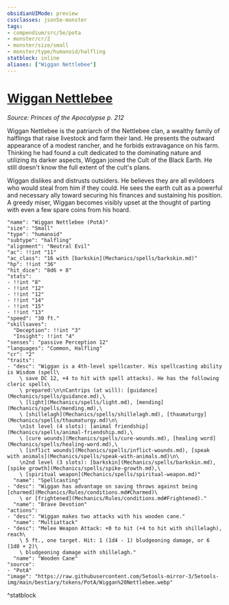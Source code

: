 ```yaml
---
obsidianUIMode: preview
cssclasses: json5e-monster
tags:
- compendium/src/5e/pota
- monster/cr/2
- monster/size/small
- monster/type/humanoid/halfling
statblock: inline
aliases: ["Wiggan Nettlebee"]
---
```

# [Wiggan Nettlebee](Mechanics\bestiary\npc/wiggan-nettlebee-pota.md)
*Source: Princes of the Apocalypse p. 212*  

Wiggan Nettlebee is the patriarch of the Nettlebee clan, a wealthy family of halflings that raise livestock and farm their land. He presents the outward appearance of a modest rancher, and he forbids extravagance on his farm. Thinking he had found a cult dedicated to the dominating nature and utilizing its darker aspects, Wiggan joined the Cult of the Black Earth. He still doesn't know the full extent of the cult's plans.

Wiggan dislikes and distrusts outsiders. He believes they are all evildoers who would steal from him if they could. He sees the earth cult as a powerful and necessary ally toward securing his finances and sustaining his position. A greedy miser, Wiggan becomes visibly upset at the thought of parting with even a few spare coins from his hoard.

```statblock
"name": "Wiggan Nettlebee (PotA)"
"size": "Small"
"type": "humanoid"
"subtype": "halfling"
"alignment": "Neutral Evil"
"ac": !!int "11"
"ac_class": "16 with [barkskin](Mechanics/spells/barkskin.md)"
"hp": !!int "36"
"hit_dice": "8d6 + 8"
"stats":
- !!int "8"
- !!int "12"
- !!int "12"
- !!int "14"
- !!int "15"
- !!int "13"
"speed": "30 ft."
"skillsaves":
  "Deception": !!int "3"
  "Insight": !!int "4"
"senses": "passive Perception 12"
"languages": "Common, Halfling"
"cr": "2"
"traits":
- "desc": "Wiggan is a 4th-level spellcaster. His spellcasting ability is Wisdom (spell\
    \ save DC 12, +4 to hit with spell attacks). He has the following cleric spells\
    \ prepared:\n\nCantrips (at will): [guidance](Mechanics/spells/guidance.md),\
    \ [light](Mechanics/spells/light.md), [mending](Mechanics/spells/mending.md),\
    \ [shillelagh](Mechanics/spells/shillelagh.md), [thaumaturgy](Mechanics/spells/thaumaturgy.md)\n\
    \n1st level (4 slots): [animal friendship](Mechanics/spells/animal-friendship.md),\
    \ [cure wounds](Mechanics/spells/cure-wounds.md), [healing word](Mechanics/spells/healing-word.md),\
    \ [inflict wounds](Mechanics/spells/inflict-wounds.md), [speak with animals](Mechanics/spells/speak-with-animals.md)\n\
    \n2nd level (3 slots): [barkskin](Mechanics/spells/barkskin.md), [spike growth](Mechanics/spells/spike-growth.md),\
    \ [spiritual weapon](Mechanics/spells/spiritual-weapon.md)"
  "name": "Spellcasting"
- "desc": "Wiggan has advantage on saving throws against being [charmed](Mechanics/Rules/conditions.md#Charmed)\
    \ or [frightened](Mechanics/Rules/conditions.md#Frightened)."
  "name": "Brave Devotion"
"actions":
- "desc": "Wiggan makes two attacks with his wooden cane."
  "name": "Multiattack"
- "desc": "Melee Weapon Attack: +0 to hit (+4 to hit with shillelagh), reach\
    \ 5 ft., one target. Hit: 1 (1d4 - 1) bludgeoning damage, or 6 (1d8 + 2)\
    \ bludgeoning damage with shillelagh."
  "name": "Wooden Cane"
"source":
- "PotA"
"image": "https://raw.githubusercontent.com/5etools-mirror-3/5etools-img/main/bestiary/tokens/PotA/Wiggan%20Nettlebee.webp"
```
^statblock